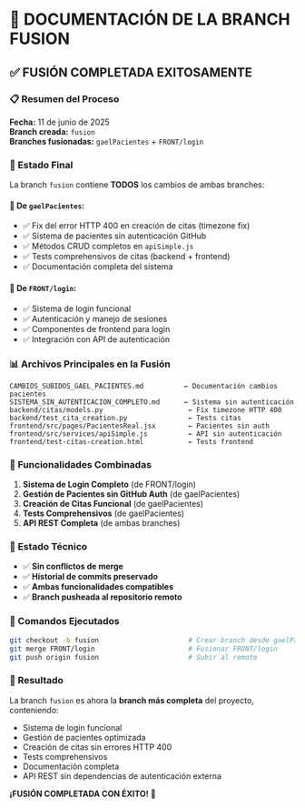 # 🔀 DOCUMENTACIÓN DE LA BRANCH FUSION

## ✅ **FUSIÓN COMPLETADA EXITOSAMENTE**

### **📋 Resumen del Proceso**

**Fecha:** 11 de junio de 2025  
**Branch creada:** `fusion`  
**Branches fusionadas:** `gaelPacientes` + `FRONT/login`  

### **🚀 Estado Final**

La branch `fusion` contiene **TODOS** los cambios de ambas branches:

#### **📁 De `gaelPacientes`:**
- ✅ Fix del error HTTP 400 en creación de citas (timezone fix)
- ✅ Sistema de pacientes sin autenticación GitHub
- ✅ Métodos CRUD completos en `apiSimple.js`
- ✅ Tests comprehensivos de citas (backend + frontend)
- ✅ Documentación completa del sistema

#### **📁 De `FRONT/login`:**
- ✅ Sistema de login funcional
- ✅ Autenticación y manejo de sesiones
- ✅ Componentes de frontend para login
- ✅ Integración con API de autenticación

### **📊 Archivos Principales en la Fusión**

```
CAMBIOS_SUBIDOS_GAEL_PACIENTES.md          ← Documentación cambios pacientes
SISTEMA_SIN_AUTENTICACION_COMPLETO.md      ← Sistema sin autenticación
backend/citas/models.py                     ← Fix timezone HTTP 400
backend/test_cita_creation.py               ← Tests citas
frontend/src/pages/PacientesReal.jsx        ← Pacientes sin auth
frontend/src/services/apiSimple.js          ← API sin autenticación
frontend/test-citas-creation.html           ← Tests frontend
```

### **🎯 Funcionalidades Combinadas**

1. **Sistema de Login Completo** (de FRONT/login)
2. **Gestión de Pacientes sin GitHub Auth** (de gaelPacientes)  
3. **Creación de Citas Funcional** (de gaelPacientes)
4. **Tests Comprehensivos** (de gaelPacientes)
5. **API REST Completa** (de ambas branches)

### **🔧 Estado Técnico**

- ✅ **Sin conflictos de merge**
- ✅ **Historial de commits preservado**
- ✅ **Ambas funcionalidades compatibles**
- ✅ **Branch pusheada al repositorio remoto**

### **📝 Comandos Ejecutados**

```bash
git checkout -b fusion                      # Crear branch desde gaelPacientes
git merge FRONT/login                       # Fusionar FRONT/login
git push origin fusion                      # Subir al remoto
```

### **🎉 Resultado**

La branch `fusion` es ahora la **branch más completa** del proyecto, conteniendo:

- Sistema de login funcional
- Gestión de pacientes optimizada  
- Creación de citas sin errores HTTP 400
- Tests comprehensivos
- Documentación completa
- API REST sin dependencias de autenticación externa

**¡FUSIÓN COMPLETADA CON ÉXITO!** 🚀
